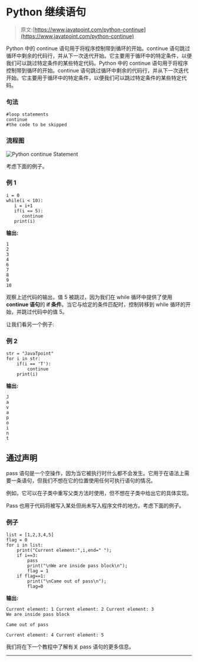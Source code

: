 # Python 继续语句

> 原文:[https://www.javatpoint.com/python-continue](https://www.javatpoint.com/python-continue)

Python 中的 continue 语句用于将程序控制带到循环的开始。continue 语句跳过循环中剩余的代码行，并从下一次迭代开始。它主要用于循环中的特定条件，以便我们可以跳过特定条件的某些特定代码。Python 中的 continue 语句用于将程序控制带到循环的开始。continue 语句跳过循环中剩余的代码行，并从下一次迭代开始。它主要用于循环中的特定条件，以便我们可以跳过特定条件的某些特定代码。

### 句法

```
#loop statements  
continue
#the code to be skipped   

```

### 流程图

![Python continue Statement](../Images/e71573a4080d25e950bab5a4a05a5a91.png)

考虑下面的例子。

### 例 1

```
i = 0                   
while(i < 10):              
   i = i+1
   if(i == 5):
      continue
   print(i)

```

**输出:**

```
1
2
3
4
6
7
8
9
10

```

观察上述代码的输出，值 5 被跳过，因为我们在 while 循环中提供了使用 **continue 语句**的 **if 条件**。当它与给定的条件匹配时，控制转移到 while 循环的开始，并跳过代码中的值 5。

让我们看另一个例子:

### 例 2

```
str = "JavaTpoint"
for i in str:
    if(i == 'T'):
        continue
    print(i)

```

**输出:**

```
J
a
v
a
p
o
i
n
t

```

## 通过声明

pass 语句是一个空操作，因为当它被执行时什么都不会发生。它用于在语法上需要一条语句，但我们不想在它的位置使用任何可执行语句的情况。

例如，它可以在子类中重写父类方法时使用，但不想在子类中给出它的具体实现。

Pass 也用于代码将被写入某处但尚未写入程序文件的地方。考虑下面的例子。

### 例子

```
list = [1,2,3,4,5]  
flag = 0  
for i in list:  
    print("Current element:",i,end=" ");  
    if i==3:  
        pass  
        print("\nWe are inside pass block\n");  
        flag = 1  
    if flag==1:  
        print("\nCame out of pass\n");  
        flag=0 

```

**输出:**

```
Current element: 1 Current element: 2 Current element: 3 
We are inside pass block

Came out of pass

Current element: 4 Current element: 5 

```

我们将在下一个教程中了解有关 pass 语句的更多信息。

* * *